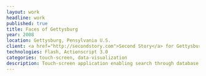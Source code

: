 ```yaml
---
layout: work
headline: work
published: true
title: Faces of Gettysburg
year: 2008
location: Gettysburg, Pensylvania U.S.
client: <a href="http://secondstory.com">Second Story</a> for Gettysburg Visitors Center
technologies: Flash, Actionscript 3.0
categories: touch-screen, data-visualization
description: Touch-screen application enabling search through database of known Gettysburg soldiers
---
```

